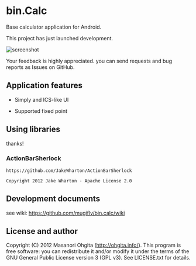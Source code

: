 bin.Calc
========

Base calculator application for Android.

This project has just launched development.

![screenshot](https://raw.github.com/mugifly/bin.calc/master/design/design_bin.calc_main-portrait.png)

Your feedback is highly appreciated.
you can send requests and bug reports as Issues on GitHub.

## Application features

* Simply and ICS-like UI

* Supported fixed point

## Using libraries

thanks!

### ActionBarSherlock

    https://github.com/JakeWharton/ActionBarSherlock
    
    Copyright 2012 Jake Wharton - Apache License 2.0

## Development documents

see wiki: https://github.com/mugifly/bin.calc/wiki

## License and author

Copyright (C) 2012  Masanori Ohgita (http://ohgita.info/).
This program is free software: you can redistribute it and/or modify it under the terms of the GNU General Public License version 3 (GPL v3).
See LICENSE.txt for details.
